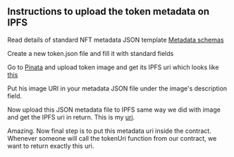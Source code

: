 ## Instructions to upload the token metadata on IPFS


Read details of standard NFT metadata JSON template [Metadata schemas](https://nftschool.dev/reference/metadata-schemas/#ethereum-and-evm-compatible-chains)

Create a new token.json file and fill it with standard fields

Go to [Pinata](https://www.pinata.cloud/) and upload token image and get its IPFS uri which looks like [this](https://gateway.pinata.cloud/ipfs/QmasgWktpH7o5sHimQ3qYZffDw3b9qkw1ZZS96qjXCeoNM)

Put his image URI in your metadata JSON file under the image's description field. 

Now upload this JSON metadata file to IPFS same way we did with image and get the IPFS uri in return. This is my [uri](https://gateway.pinata.cloud/ipfs/QmaxcnLj1yCjnYS1DYZbwFcqC3mtDkjaHGq7C1n9AvCopS).

Amazing. Now final step is to put this metadata uri inside the contract. Whenever someone will call the tokenUri function from our contract, we want to return exactly this uri.  